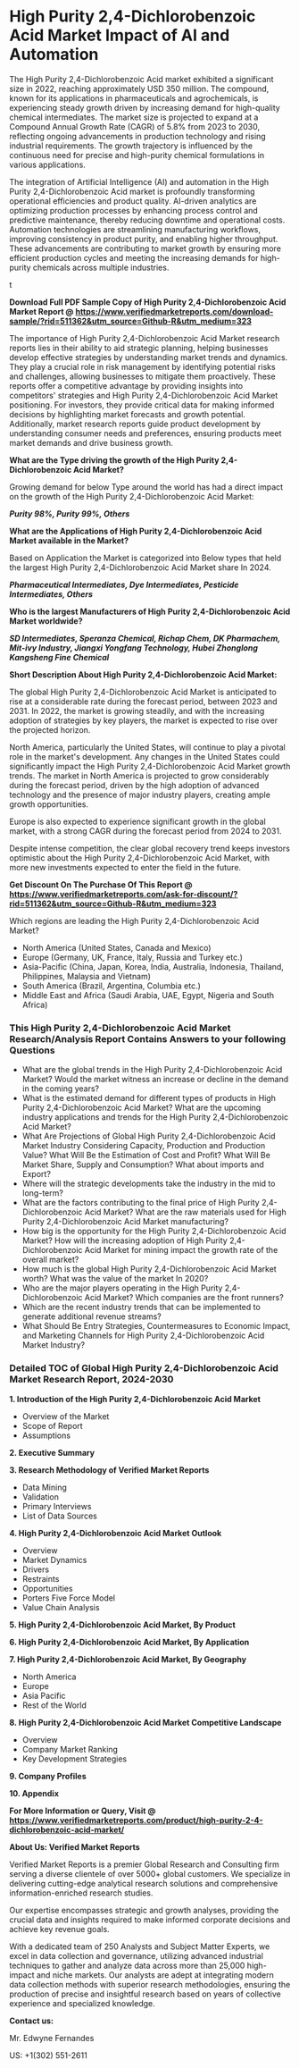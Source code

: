 <meta name="title" content="Global  High Purity 2,4-Dichlorobenzoic Acid Market Impact of AI and Automation"><meta name="description" content="  The High Purity 2,4-Dichlorobenzoic Acid market exhibited a significant size in 2022, reaching approximately USD 350 million. The compound, known for its application"><meta name="title" content=" High Purity 2,4-Dichlorobenzoic Acid Market Size, Share, Scope, Trends, Growth, Opportunities, Analysis, Forecast"> <h1>High Purity 2,4-Dichlorobenzoic Acid Market Impact of AI and Automation</h1> <p>The High Purity 2,4-Dichlorobenzoic Acid market exhibited a significant size in 2022, reaching approximately USD 350 million. The compound, known for its applications in pharmaceuticals and agrochemicals, is experiencing steady growth driven by increasing demand for high-quality chemical intermediates. The market size is projected to expand at a Compound Annual Growth Rate (CAGR) of 5.8% from 2023 to 2030, reflecting ongoing advancements in production technology and rising industrial requirements. The growth trajectory is influenced by the continuous need for precise and high-purity chemical formulations in various applications.</p> <p>The integration of Artificial Intelligence (AI) and automation in the High Purity 2,4-Dichlorobenzoic Acid market is profoundly transforming operational efficiencies and product quality. AI-driven analytics are optimizing production processes by enhancing process control and predictive maintenance, thereby reducing downtime and operational costs. Automation technologies are streamlining manufacturing workflows, improving consistency in product purity, and enabling higher throughput. These advancements are contributing to market growth by ensuring more efficient production cycles and meeting the increasing demands for high-purity chemicals across multiple industries.</p> t</p><p id="" class=""><strong>Download Full PDF Sample Copy of High Purity 2,4-Dichlorobenzoic Acid Market Report @ <a href="https://www.verifiedmarketreports.com/download-sample/?rid=511362&utm_source=Github-R&utm_medium=323" target="_blank">https://www.verifiedmarketreports.com/download-sample/?rid=511362&utm_source=Github-R&utm_medium=323</a></strong></p><p>The importance of&nbsp;High Purity 2,4-Dichlorobenzoic Acid Market research reports lies in their ability to aid strategic planning, helping businesses develop effective strategies by understanding market trends and dynamics. They play a crucial role in risk management by identifying potential risks and challenges, allowing businesses to mitigate them proactively. These reports offer a competitive advantage by providing insights into competitors' strategies and High Purity 2,4-Dichlorobenzoic Acid Market positioning. For investors, they provide critical data for making informed decisions by highlighting market forecasts and growth potential. Additionally, market research reports guide product development by understanding consumer needs and preferences, ensuring products meet market demands and drive business growth.</p><p><strong>What are the&nbsp;Type driving the growth of the High Purity 2,4-Dichlorobenzoic Acid Market?</strong></p><p id="" class="">Growing demand for below Type around the world has had a direct impact on the growth of the High Purity 2,4-Dichlorobenzoic Acid Market:</p><em><strong>Purity 98%, Purity 99%, Others</strong></em></p><strong>What are the&nbsp;Applications&nbsp;of High Purity 2,4-Dichlorobenzoic Acid Market available in the Market?</strong></p><p id="" class="">Based on Application the Market is categorized into Below types that held the largest High Purity 2,4-Dichlorobenzoic Acid Market share In 2024.</p><em><strong>Pharmaceutical Intermediates, Dye Intermediates, Pesticide Intermediates, Others</strong></em></p><strong>Who is the largest Manufacturers of High Purity 2,4-Dichlorobenzoic Acid Market worldwide?</strong></p><p><em><strong>SD Intermediates, Speranza Chemical, Richap Chem, DK Pharmachem, Mit-ivy Industry, Jiangxi Yongfang Technology, Hubei Zhonglong Kangsheng Fine Chemical</strong></em></p><p id="" class=""><strong>Short Description About High Purity 2,4-Dichlorobenzoic Acid Market:</strong></p><p>The global High Purity 2,4-Dichlorobenzoic Acid Market is anticipated to rise at a considerable rate during the forecast period, between 2023 and 2031. In 2022, the market is growing steadily, and with the increasing adoption of strategies by key players, the market is expected to rise over the projected horizon.</p><p>North America, particularly the United States, will continue to play a pivotal role in the market's development. Any changes in the United States could significantly impact the High Purity 2,4-Dichlorobenzoic Acid Market growth trends. The market in North America is projected to grow considerably during the forecast period, driven by the high adoption of advanced technology and the presence of major industry players, creating ample growth opportunities.</p><p>Europe is also expected to experience significant growth in the global market, with a strong CAGR during the forecast period from 2024 to 2031.</p><p>Despite intense competition, the clear global recovery trend keeps investors optimistic about the High Purity 2,4-Dichlorobenzoic Acid Market, with more new investments expected to enter the field in the future.</p><p id="" class=""><strong>Get Discount On The Purchase Of This Report @ <a href="https://www.verifiedmarketreports.com/ask-for-discount/?rid=511362&utm_source=Github-R&utm_medium=323" target="_blank">https://www.verifiedmarketreports.com/ask-for-discount/?rid=511362&utm_source=Github-R&utm_medium=323</a></strong></p>Which regions are leading the High Purity 2,4-Dichlorobenzoic Acid Market?</p><ul><li>North America (United States, Canada and Mexico)</li><li>Europe (Germany, UK, France, Italy, Russia and Turkey etc.)</li><li>Asia-Pacific (China, Japan, Korea, India, Australia, Indonesia, Thailand, Philippines, Malaysia and Vietnam)</li><li>South America (Brazil, Argentina, Columbia etc.)</li><li>Middle East and Africa (Saudi Arabia, UAE, Egypt, Nigeria and South Africa)</li></ul><h3 id="" class="">This High Purity 2,4-Dichlorobenzoic Acid Market Research/Analysis Report Contains Answers to your following Questions</h3><ul><li>What are the global trends in the High Purity 2,4-Dichlorobenzoic Acid Market? Would the market witness an increase or decline in the demand in the coming years?</li><li>What is the estimated demand for different types of products in High Purity 2,4-Dichlorobenzoic Acid Market? What are the upcoming industry applications and trends for the High Purity 2,4-Dichlorobenzoic Acid Market?</li><li>What Are Projections of Global High Purity 2,4-Dichlorobenzoic Acid Market Industry Considering Capacity, Production and Production Value? What Will Be the Estimation of Cost and Profit? What Will Be Market Share, Supply and Consumption? What about imports and Export?</li><li>Where will the strategic developments take the industry in the mid to long-term?</li><li>What are the factors contributing to the final price of High Purity 2,4-Dichlorobenzoic Acid Market? What are the raw materials used for High Purity 2,4-Dichlorobenzoic Acid Market manufacturing?</li><li>How big is the opportunity for the High Purity 2,4-Dichlorobenzoic Acid Market? How will the increasing adoption of High Purity 2,4-Dichlorobenzoic Acid Market for mining impact the growth rate of the overall market?</li><li>How much is the global High Purity 2,4-Dichlorobenzoic Acid Market worth? What was the value of the market In 2020?</li><li>Who are the major players operating in the High Purity 2,4-Dichlorobenzoic Acid Market? Which companies are the front runners?</li><li>Which are the recent industry trends that can be implemented to generate additional revenue streams?</li><li>What Should Be Entry Strategies, Countermeasures to Economic Impact, and Marketing Channels for High Purity 2,4-Dichlorobenzoic Acid Market Industry?</li></ul><h3 id="" class="">Detailed TOC of Global High Purity 2,4-Dichlorobenzoic Acid Market Research Report, 2024-2030</h3><p id="" class=""><strong>1. Introduction of the High Purity 2,4-Dichlorobenzoic Acid Market</strong></p><ul><li>Overview of the Market</li><li>Scope of Report</li><li>Assumptions</li></ul><p id="" class=""><strong>2. Executive Summary</strong></p><p id="" class=""><strong>3. Research Methodology of Verified Market Reports</strong></p><ul><li>Data Mining</li><li>Validation</li><li>Primary Interviews</li><li>List of Data Sources</li></ul><p id="" class=""><strong>4. High Purity 2,4-Dichlorobenzoic Acid Market Outlook</strong></p><ul><li>Overview</li><li>Market Dynamics</li><li>Drivers</li><li>Restraints</li><li>Opportunities</li><li>Porters Five Force Model</li><li>Value Chain Analysis</li></ul><p id="" class=""><strong>5. High Purity 2,4-Dichlorobenzoic Acid Market, By Product</strong></p><p id="" class=""><strong>6. High Purity 2,4-Dichlorobenzoic Acid Market, By Application</strong></p><p id="" class=""><strong>7. High Purity 2,4-Dichlorobenzoic Acid Market, By Geography</strong></p><ul><li>North America</li><li>Europe</li><li>Asia Pacific</li><li>Rest of the World</li></ul><p id="" class=""><strong>8. High Purity 2,4-Dichlorobenzoic Acid Market Competitive Landscape</strong></p><ul><li>Overview</li><li>Company Market Ranking</li><li>Key Development Strategies</li></ul><p id="" class=""><strong>9. Company Profiles</strong></p><p id="" class=""><strong>10. Appendix</strong></p><p id="" class=""><strong>For More Information or Query, Visit @ <a href="https://www.verifiedmarketreports.com/product/high-purity-2-4-dichlorobenzoic-acid-market/" target="_blank">https://www.verifiedmarketreports.com/product/high-purity-2-4-dichlorobenzoic-acid-market/</a></strong></p><p id="" class=""><strong>About Us: Verified Market Reports</strong></p><p id="" class="">Verified Market Reports is a premier Global Research and Consulting firm serving a diverse clientele of over 5000+ global customers. We specialize in delivering cutting-edge analytical research solutions and comprehensive information-enriched research studies.</p><p id="" class="">Our expertise encompasses strategic and growth analyses, providing the crucial data and insights required to make informed corporate decisions and achieve key revenue goals.</p><p id="" class="">With a dedicated team of 250 Analysts and Subject Matter Experts, we excel in data collection and governance, utilizing advanced industrial techniques to gather and analyze data across more than 25,000 high-impact and niche markets. Our analysts are adept at integrating modern data collection methods with superior research methodologies, ensuring the production of precise and insightful research based on years of collective experience and specialized knowledge.</p><p id="" class=""><strong>Contact us:</strong></p><p id="" class="">Mr. Edwyne Fernandes</p><p id="" class="">US: +1(302) 551-2611</p>